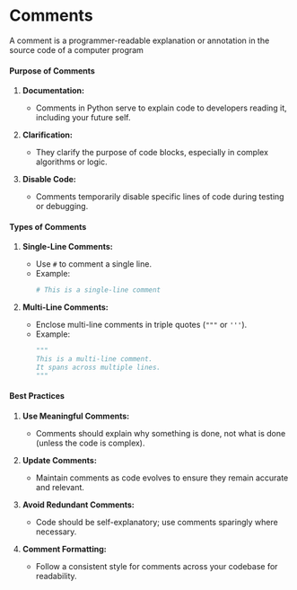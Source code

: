 # Comments

A comment is a programmer-readable explanation or annotation in the source code of a computer program

#### Purpose of Comments

1. **Documentation:**

   - Comments in Python serve to explain code to developers reading it, including your future self.

2. **Clarification:**

   - They clarify the purpose of code blocks, especially in complex algorithms or logic.

3. **Disable Code:**
   - Comments temporarily disable specific lines of code during testing or debugging.

#### Types of Comments

1. **Single-Line Comments:**

   - Use `#` to comment a single line.
   - Example:
     ```python
     # This is a single-line comment
     ```

2. **Multi-Line Comments:**
   - Enclose multi-line comments in triple quotes (`"""` or `'''`).
   - Example:
     ```python
     """
     This is a multi-line comment.
     It spans across multiple lines.
     """
     ```

#### Best Practices

1. **Use Meaningful Comments:**

   - Comments should explain why something is done, not what is done (unless the code is complex).

2. **Update Comments:**

   - Maintain comments as code evolves to ensure they remain accurate and relevant.

3. **Avoid Redundant Comments:**

   - Code should be self-explanatory; use comments sparingly where necessary.

4. **Comment Formatting:**
   - Follow a consistent style for comments across your codebase for readability.
